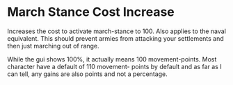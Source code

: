 # March Stance Cost Increase
Increases the cost to activate march-stance to 100.
Also applies to the naval equivalent.
This should prevent armies from attacking your settlements and then just marching out of range.

While the gui shows 100%, it actually means 100 movement-points.
Most character have a default of 110 movement- points by default and as far as I can tell, any gains are also points and not a percentage.